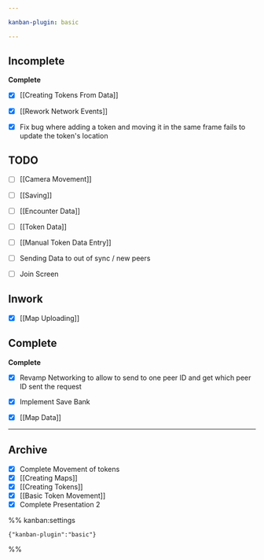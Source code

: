 ```yaml
---

kanban-plugin: basic

---
```


## Incomplete

**Complete**
- [x] [[Creating Tokens From Data]]
- [x] [[Rework Network Events]]
- [x] Fix bug where adding a token and moving it in the same frame fails to update the token's location


## TODO

- [ ] [[Camera Movement]]
- [ ] [[Saving]]
- [ ] [[Encounter Data]]
- [ ] [[Token Data]]
- [ ] [[Manual Token Data Entry]]
- [ ] Sending Data to out of sync / new peers
- [ ] Join Screen


## Inwork

- [x] [[Map Uploading]]


## Complete

**Complete**
- [x] Revamp Networking to allow to send to one peer ID and get which peer ID sent the request
- [x] Implement Save Bank
- [x] [[Map Data]]


***

## Archive

- [x] Complete Movement of tokens
- [x] [[Creating Maps]]
- [x] [[Creating Tokens]]
- [x] [[Basic Token Movement]]
- [x] Complete Presentation 2

%% kanban:settings
```
{"kanban-plugin":"basic"}
```
%%